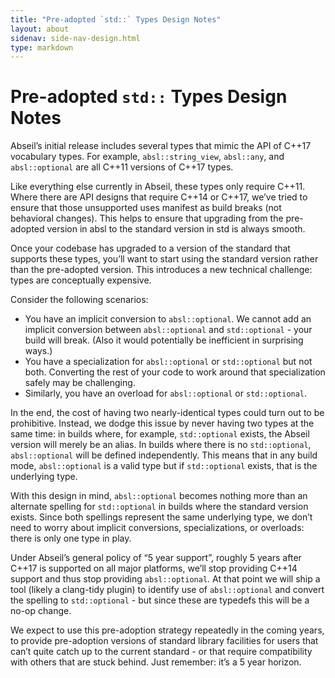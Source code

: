 ```yaml
---
title: "Pre-adopted `std::` Types Design Notes"
layout: about
sidenav: side-nav-design.html
type: markdown
---
```


# Pre-adopted `std::` Types Design Notes

Abseil’s initial release includes several types that mimic the API of C++17
vocabulary types. For example, `absl::string_view`, `absl::any`, and
`absl::optional` are all C++11 versions of C++17 types.

Like everything else currently in Abseil, these types only require C++11.
Where there are API designs that require C++14 or C++17, we’ve tried to ensure
that those unsupported uses manifest as build breaks (not behavioral changes).
This helps to ensure that upgrading from the pre-adopted version in absl to the
standard version in std is always smooth.

Once your codebase has upgraded to a version of the standard that supports
these types, you’ll want to start using the standard version rather than the
pre-adopted version.  This introduces a new technical challenge: types are
conceptually expensive.

Consider the following scenarios:

* You have an implicit conversion to `absl::optional`. We cannot add an
  implicit conversion between `absl::optional` and `std::optional` - your build
  will break. (Also it would potentially be inefficient in surprising ways.)
* You have a specialization for `absl::optional` or `std::optional` but not
  both. Converting the rest of your code to work around that specialization
  safely may be challenging.
* Similarly, you have an overload for `absl::optional` or `std::optional`.

In the end, the cost of having two nearly-identical types could turn out to be
prohibitive. Instead, we dodge this issue by never having two types at the
same time: in builds where, for example, `std::optional` exists, the Abseil
version will merely be an alias. In builds where there is no `std::optional`,
`absl::optional` will be defined independently.  This means that in any build
mode, `absl::optional` is a valid type but if `std::optional` exists, that is
the underlying type.

With this design in mind, `absl::optional` becomes nothing more than an
alternate spelling for `std::optional` in builds where the standard version
exists. Since both spellings represent the same underlying type, we don’t need
to worry about implicit conversions, specializations, or overloads: there is
only one type in play.

Under Abseil’s general policy of “5 year support”, roughly 5 years after C++17
is supported on all major platforms, we’ll stop providing C++14 support and
thus stop providing `absl::optional`. At that point we will ship a tool (likely
a clang-tidy plugin) to identify use of `absl::optional` and convert the
spelling to `std::optional` - but since these are typedefs this will be a no-op
change.

We expect to use this pre-adoption strategy repeatedly in the coming years, to
provide pre-adoption versions of standard library facilities for users that
can’t quite catch up to the current standard - or that require compatibility
with others that are stuck behind.  Just remember: it’s a 5 year horizon.
